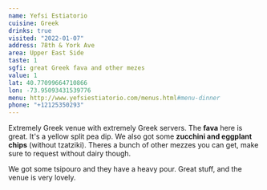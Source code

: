 ```yaml
---
name: Yefsi Estiatorio
cuisine: Greek
drinks: true
visited: "2022-01-07"
address: 78th & York Ave
area: Upper East Side
taste: 1
sgfi: great Greek fava and other mezes
value: 1
lat: 40.77099664710866
lon: -73.95093431539776
menu: http://www.yefsiestiatorio.com/menus.html#menu-dinner
phone: "+12125350293"
---
```


Extremely Greek venue with extremely Greek servers. The **fava** here is great. It's a yellow split pea dip. We also got some **zucchini and eggplant chips** (without tzatziki). Theres a bunch of other mezzes you can get, make sure to request without dairy though.

We got some tsipouro and they have a heavy pour. Great stuff, and the venue is very lovely.

